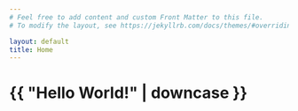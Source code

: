 ```yaml
---
# Feel free to add content and custom Front Matter to this file.
# To modify the layout, see https://jekyllrb.com/docs/themes/#overriding-theme-defaults

layout: default
title: Home
---
```

<html>
  <head>
    <meta charset="utf-8">
    <title>{{ "resurfacing the web" | downcase }}></title>
  </head>
  <body>
    <h1>{{ "Hello World!" | downcase }}</h1>
  </body>
</html>